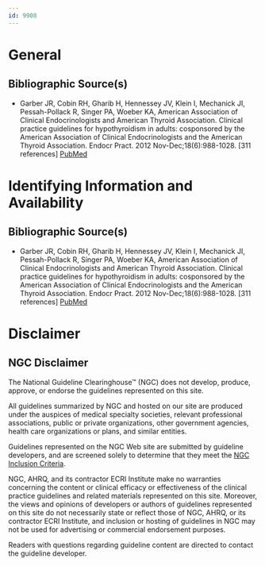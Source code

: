 ```yaml
---
id: 9908
---
```


# General

## Bibliographic Source(s)

- Garber JR, Cobin RH, Gharib H, Hennessey JV, Klein I, Mechanick JI, Pessah-Pollack R, Singer PA, Woeber KA, American Association of Clinical Endocrinologists and American Thyroid Association. Clinical practice guidelines for hypothyroidism in adults: cosponsored by the American Association of Clinical Endocrinologists and the American Thyroid Association. Endocr Pract. 2012 Nov-Dec;18(6):988-1028. [311 references] [ PubMed ](http://www.ncbi.nlm.nih.gov/entrez/query.fcgi?cmd=Retrieve&db=pubmed&dopt=Abstract&list_uids=23246686)

# Identifying Information and Availability

## Bibliographic Source(s)

- Garber JR, Cobin RH, Gharib H, Hennessey JV, Klein I, Mechanick JI, Pessah-Pollack R, Singer PA, Woeber KA, American Association of Clinical Endocrinologists and American Thyroid Association. Clinical practice guidelines for hypothyroidism in adults: cosponsored by the American Association of Clinical Endocrinologists and the American Thyroid Association. Endocr Pract. 2012 Nov-Dec;18(6):988-1028. [311 references] [ PubMed ](http://www.ncbi.nlm.nih.gov/entrez/query.fcgi?cmd=Retrieve&db=pubmed&dopt=Abstract&list_uids=23246686)

# Disclaimer

## NGC Disclaimer

The National Guideline Clearinghouse™ (NGC) does not develop, produce, approve, or endorse the guidelines represented on this site.

All guidelines summarized by NGC and hosted on our site are produced under the auspices of medical specialty societies, relevant professional associations, public or private organizations, other government agencies, health care organizations or plans, and similar entities.

Guidelines represented on the NGC Web site are submitted by guideline developers, and are screened solely to determine that they meet the [NGC Inclusion Criteria](/help-and-about/summaries/inclusion-criteria).

NGC, AHRQ, and its contractor ECRI Institute make no warranties concerning the content or clinical efficacy or effectiveness of the clinical practice guidelines and related materials represented on this site. Moreover, the views and opinions of developers or authors of guidelines represented on this site do not necessarily state or reflect those of NGC, AHRQ, or its contractor ECRI Institute, and inclusion or hosting of guidelines in NGC may not be used for advertising or commercial endorsement purposes.

Readers with questions regarding guideline content are directed to contact the guideline developer.


